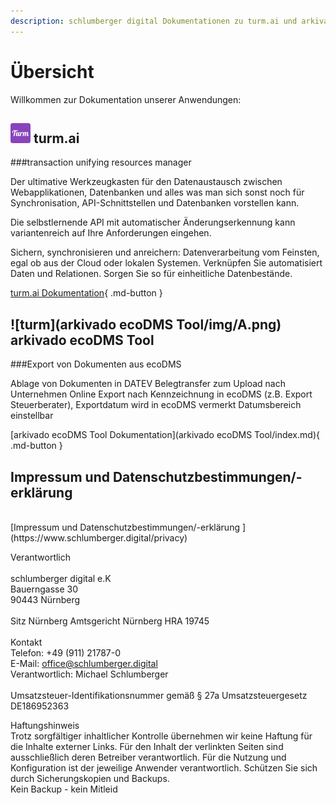 ```yaml
---
description: schlumberger digital Dokumentationen zu turm.ai und arkivado ecoDMS Tool. 
---
```

# Übersicht
Willkommen zur Dokumentation unserer Anwendungen:

## ![turm](turm.ai/img/turm.png) turm.ai<br>
###transaction unifying resources manager

Der ultimative Werkzeugkasten für den Datenaustausch zwischen Webapplikationen, Datenbanken und alles was man sich sonst noch für Synchronisation, API-Schnittstellen und Datenbanken vorstellen kann.


Die selbstlernende API mit automatischer Änderungserkennung kann variantenreich auf Ihre Anforderungen eingehen.

Sichern, synchronisieren und anreichern: Datenverarbeitung vom Feinsten, egal ob aus der Cloud oder lokalen Systemen. Verknüpfen Sie automatisiert Daten und Relationen. Sorgen Sie so für einheitliche Datenbestände.


[turm.ai Dokumentation](turm.ai/index.md){ .md-button }



## ![turm](arkivado ecoDMS Tool/img/A.png) arkivado ecoDMS Tool

###Export von Dokumenten aus ecoDMS<br>

Ablage von Dokumenten in DATEV Belegtransfer zum Upload nach Unternehmen Online
Export nach Kennzeichnung in ecoDMS (z.B. Export Steuerberater), Exportdatum wird in ecoDMS vermerkt
Datumsbereich einstellbar


[arkivado ecoDMS Tool Dokumentation](arkivado ecoDMS Tool/index.md){ .md-button }


## Impressum und Datenschutzbestimmungen/-erklärung  

<br>
[Impressum und Datenschutzbestimmungen/-erklärung  ](https://www.schlumberger.digital/privacy)
<br>

Verantwortlich<br><br>
schlumberger digital e.K<br>
Bauerngasse 30<br>
90443 Nürnberg<br>
<br>
Sitz Nürnberg    Amtsgericht Nürnberg    HRA 19745<br>
<br>
Kontakt <br>
Telefon: +49 (911) 21787-0<br>
E-Mail: office@schlumberger.digital<br>
Verantwortlich: Michael Schlumberger<br>
<br>
Umsatzsteuer-Identifikationsnummer gemäß § 27a Umsatzsteuergesetz<br>
DE186952363<br>

Haftungshinweis<br>
Trotz sorgfältiger inhaltlicher Kontrolle übernehmen wir keine Haftung für die Inhalte externer Links. Für den Inhalt der verlinkten Seiten sind ausschließlich deren Betreiber verantwortlich.
Für die Nutzung und Konfiguration ist der jeweilige Anwender verantwortlich.
Schützen Sie sich durch Sicherungskopien und Backups.<br>
Kein Backup - kein Mitleid<br>

